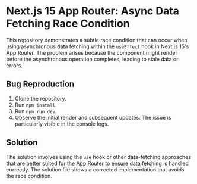 # Next.js 15 App Router: Async Data Fetching Race Condition

This repository demonstrates a subtle race condition that can occur when using asynchronous data fetching within the `useEffect` hook in Next.js 15's App Router.  The problem arises because the component might render before the asynchronous operation completes, leading to stale data or errors.

## Bug Reproduction

1. Clone the repository.
2. Run `npm install`.
3. Run `npm run dev`.
4. Observe the initial render and subsequent updates. The issue is particularly visible in the console logs. 

## Solution

The solution involves using the `use` hook or other data-fetching approaches that are better suited for the App Router to ensure data fetching is handled correctly. The solution file shows a corrected implementation that avoids the race condition. 